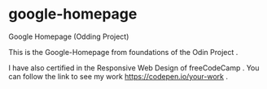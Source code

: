 # google-homepage
Google Homepage (Odding Project)

This is the Google-Homepage from foundations of the Odin Project .

I have also certified in the Responsive Web Design of freeCodeCamp . You can follow the link to see my work https://codepen.io/your-work . 
